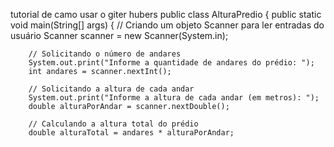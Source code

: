 tutorial de camo usar o giter hubers 
public class AlturaPredio {
    public static void main(String[] args) {
        // Criando um objeto Scanner para ler entradas do usuário
        Scanner scanner = new Scanner(System.in);
        
        // Solicitando o número de andares
        System.out.print("Informe a quantidade de andares do prédio: ");
        int andares = scanner.nextInt();
        
        // Solicitando a altura de cada andar
        System.out.print("Informe a altura de cada andar (em metros): ");
        double alturaPorAndar = scanner.nextDouble();
        
        // Calculando a altura total do prédio
        double alturaTotal = andares * alturaPorAndar;
